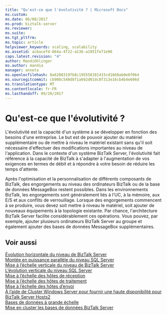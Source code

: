 ```yaml
---
title: "Qu'est-ce que l'évolutivité ? | Microsoft Docs"
ms.custom: 
ms.date: 06/08/2017
ms.prod: biztalk-server
ms.reviewer: 
ms.suite: 
ms.tgt_pltfrm: 
ms.topic: article
helpviewer_keywords: scaling, scalability
ms.assetid: ac6acefd-864a-4f22-a136-a1951fe71e96
caps.latest.revision: "4"
author: MandiOhlinger
ms.author: mandia
manager: anneta
ms.openlocfilehash: 8a6208319fb8c195558101433cd1668ab0e0f064
ms.sourcegitcommit: cb908c540d8f1a692d01dc8f313e16cb4b4e696d
ms.translationtype: MT
ms.contentlocale: fr-FR
ms.lasthandoff: 09/20/2017
---
```

# <a name="what-is-scalability"></a>Qu'est-ce que l'évolutivité ?
L'évolutivité est la capacité d'un système à se développer en fonction des besoins d'une entreprise. Le but est de pouvoir ajouter du matériel supplémentaire ou de mettre à niveau le matériel existant sans qu'il soit nécessaire d'effectuer des modifications importantes au niveau de l'application. Dans le contexte d'un système BizTalk Server, l'évolutivité fait référence à la capacité de BizTalk à s'adapter à l'augmentation de vos exigences en termes de débit et à répondre à votre besoin de réduire les temps d'attente.  
  
 Après l'optimisation et la personnalisation de différents composants de BizTalk, des engorgements au niveau des ordinateurs BizTalk ou de la base de données MessageBox restent possibles. Dans les environnements BizTalk, les engorgements sont généralement liés à l'UC, à la mémoire, aux E/S et aux conflits de verrouillage. Lorsque des engorgements commencent à se produire, vous devez soit mettre à niveau le matériel, soit ajouter de nouveaux équipements à la topologie existante. Par chance, l'architecture BizTalk Server facilite considérablement ces opérations. Vous pouvez, par exemple, ajouter plusieurs ordinateurs BizTalk Server au groupe et également ajouter des bases de données MessageBox supplémentaires.  
  
## <a name="see-also"></a>Voir aussi  
 [Évolution horizontale du niveau de BizTalk Server](../core/scaling-out-the-biztalk-server-tier.md)   
 [Montée en puissance parallèle du niveau SQL Server](../core/scaling-out-the-sql-server-tier.md)   
 [Mise à l’échelle verticale du niveau de BizTalk Server](../core/scaling-up-the-biztalk-server-tier.md)   
 [L’évolution verticale du niveau SQL Server](../core/scaling-up-the-sql-server-tier.md)   
 [Mise à l’échelle des hôtes de réception](../core/scaled-out-receiving-hosts.md)   
 [Mise à l’échelle des hôtes de traitement](../core/scaled-out-processing-hosts.md)   
 [Mise à l’échelle des hôtes d’envoi](../core/scaled-out-sending-hosts.md)   
 [À l’aide de Cluster Windows Server pour fournir une haute disponibilité pour BizTalk Server Hosts2](../core/use-windows-cluster-to-provide-high-availability-for-biztalk-hosts.md)   
 [Bases de données à grande échelle](../core/scaled-out-databases.md)   
 [Mise en cluster les bases de données BizTalk Server](../core/clustering-the-biztalk-server-databases1.md)